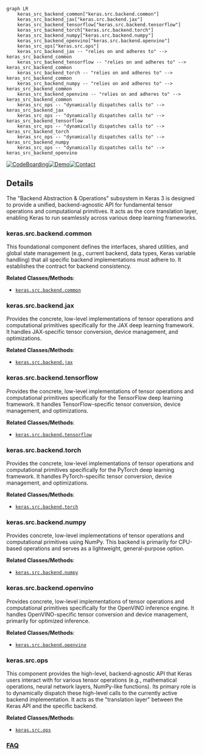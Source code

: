 ```mermaid
graph LR
    keras_src_backend_common["keras.src.backend.common"]
    keras_src_backend_jax["keras.src.backend.jax"]
    keras_src_backend_tensorflow["keras.src.backend.tensorflow"]
    keras_src_backend_torch["keras.src.backend.torch"]
    keras_src_backend_numpy["keras.src.backend.numpy"]
    keras_src_backend_openvino["keras.src.backend.openvino"]
    keras_src_ops["keras.src.ops"]
    keras_src_backend_jax -- "relies on and adheres to" --> keras_src_backend_common
    keras_src_backend_tensorflow -- "relies on and adheres to" --> keras_src_backend_common
    keras_src_backend_torch -- "relies on and adheres to" --> keras_src_backend_common
    keras_src_backend_numpy -- "relies on and adheres to" --> keras_src_backend_common
    keras_src_backend_openvino -- "relies on and adheres to" --> keras_src_backend_common
    keras_src_ops -- "dynamically dispatches calls to" --> keras_src_backend_jax
    keras_src_ops -- "dynamically dispatches calls to" --> keras_src_backend_tensorflow
    keras_src_ops -- "dynamically dispatches calls to" --> keras_src_backend_torch
    keras_src_ops -- "dynamically dispatches calls to" --> keras_src_backend_numpy
    keras_src_ops -- "dynamically dispatches calls to" --> keras_src_backend_openvino
```

[![CodeBoarding](https://img.shields.io/badge/Generated%20by-CodeBoarding-9cf?style=flat-square)](https://github.com/CodeBoarding/GeneratedOnBoardings)[![Demo](https://img.shields.io/badge/Try%20our-Demo-blue?style=flat-square)](https://www.codeboarding.org/demo)[![Contact](https://img.shields.io/badge/Contact%20us%20-%20contact@codeboarding.org-lightgrey?style=flat-square)](mailto:contact@codeboarding.org)

## Details

The "Backend Abstraction & Operations" subsystem in Keras 3 is designed to provide a unified, backend-agnostic API for fundamental tensor operations and computational primitives. It acts as the core translation layer, enabling Keras to run seamlessly across various deep learning frameworks.

### keras.src.backend.common
This foundational component defines the interfaces, shared utilities, and global state management (e.g., current backend, data types, Keras variable handling) that all specific backend implementations must adhere to. It establishes the contract for backend consistency.


**Related Classes/Methods**:

- <a href="https://github.com/keras-team/keras/blob/master/keras/src/backend/common" target="_blank" rel="noopener noreferrer">`keras.src.backend.common`</a>


### keras.src.backend.jax
Provides the concrete, low-level implementations of tensor operations and computational primitives specifically for the JAX deep learning framework. It handles JAX-specific tensor conversion, device management, and optimizations.


**Related Classes/Methods**:

- <a href="https://github.com/keras-team/keras/blob/master/keras/src/backend/jax" target="_blank" rel="noopener noreferrer">`keras.src.backend.jax`</a>


### keras.src.backend.tensorflow
Provides the concrete, low-level implementations of tensor operations and computational primitives specifically for the TensorFlow deep learning framework. It handles TensorFlow-specific tensor conversion, device management, and optimizations.


**Related Classes/Methods**:

- <a href="https://github.com/keras-team/keras/blob/master/keras/src/backend/tensorflow" target="_blank" rel="noopener noreferrer">`keras.src.backend.tensorflow`</a>


### keras.src.backend.torch
Provides the concrete, low-level implementations of tensor operations and computational primitives specifically for the PyTorch deep learning framework. It handles PyTorch-specific tensor conversion, device management, and optimizations.


**Related Classes/Methods**:

- <a href="https://github.com/keras-team/keras/blob/master/keras/src/backend/torch" target="_blank" rel="noopener noreferrer">`keras.src.backend.torch`</a>


### keras.src.backend.numpy
Provides concrete, low-level implementations of tensor operations and computational primitives using NumPy. This backend is primarily for CPU-based operations and serves as a lightweight, general-purpose option.


**Related Classes/Methods**:

- <a href="https://github.com/keras-team/keras/blob/master/keras/src/backend/numpy" target="_blank" rel="noopener noreferrer">`keras.src.backend.numpy`</a>


### keras.src.backend.openvino
Provides concrete, low-level implementations of tensor operations and computational primitives specifically for the OpenVINO inference engine. It handles OpenVINO-specific tensor conversion and device management, primarily for optimized inference.


**Related Classes/Methods**:

- <a href="https://github.com/keras-team/keras/blob/master/keras/src/backend/openvino" target="_blank" rel="noopener noreferrer">`keras.src.backend.openvino`</a>


### keras.src.ops
This component provides the high-level, backend-agnostic API that Keras users interact with for various tensor operations (e.g., mathematical operations, neural network layers, NumPy-like functions). Its primary role is to dynamically dispatch these high-level calls to the currently active backend implementation. It acts as the "translation layer" between the Keras API and the specific backend.


**Related Classes/Methods**:

- <a href="https://github.com/keras-team/keras/blob/master/keras/src/ops" target="_blank" rel="noopener noreferrer">`keras.src.ops`</a>




### [FAQ](https://github.com/CodeBoarding/GeneratedOnBoardings/tree/main?tab=readme-ov-file#faq)